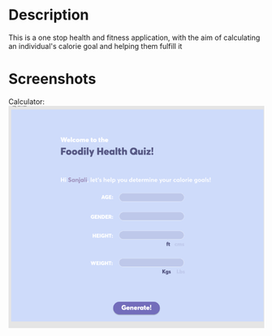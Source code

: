 # Description 

This is a one stop health and fitness application, with the aim of calculating an individual's calorie goal and helping them fulfill it 

# Screenshots 

Calculator: 
![](./calc.png)






